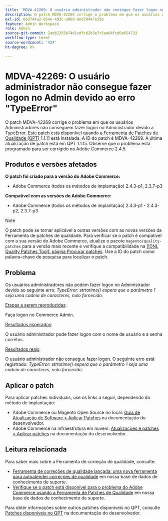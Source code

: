 ```yaml
---
title: 'MDVA-42269: O usuário administrador não consegue fazer logon no Admin devido ao erro "TypeError"'
description: O patch MDVA-42269 corrige o problema em que os usuários Administradores não conseguem fazer logon no Administrador devido a TypeError. Este patch está disponível quando a [Ferramenta de correções de qualidade (QPT)](/help/announcements/adobe-commerce-announcements/magento-quality-patches-released-new-tool-to-self-serve-quality-patches.md) 1.1.11 está instalada.  A ID do patch é MDVA-42269.  A última atualização de patch está em QPT 1.1.15. Observe que o problema está programado para ser corrigido no Adobe Commerce 2.4.5.
exl-id: 66d744a2-054e-493c-a060-9ed78447e35b
feature: Admin Workspace
role: Admin
source-git-commit: 2aeb2355b74d1cdfc62b5e7c5aa04fcd0a654733
workflow-type: tm+mt
source-wordcount: '424'
ht-degree: 0%

---
```


# MDVA-42269: O usuário administrador não consegue fazer logon no Admin devido ao erro &quot;TypeError&quot;

O patch MDVA-42269 corrige o problema em que os usuários Administradores não conseguem fazer logon no Administrador devido a TypeError. Este patch está disponível quando a [Ferramenta de Patches de Qualidade (QPT)](/help/announcements/adobe-commerce-announcements/magento-quality-patches-released-new-tool-to-self-serve-quality-patches.md) 1.1.11 está instalada.  A ID do patch é MDVA-42269.  A última atualização de patch está em QPT 1.1.15. Observe que o problema está programado para ser corrigido no Adobe Commerce 2.4.5.

## Produtos e versões afetados

**O patch foi criado para a versão do Adobe Commerce:**

* Adobe Commerce (todos os métodos de implantação) 2.4.3-p1, 2.3.7-p3

**Compatível com as versões do Adobe Commerce:**

* Adobe Commerce (todos os métodos de implantação) 2.4.3-p1 - 2.4.3-p2, 2.3.7-p3

>[!NOTE]
>
>O patch pode se tornar aplicável a outras versões com as novas versões da Ferramenta de patches de qualidade. Para verificar se o patch é compatível com a sua versão do Adobe Commerce, atualize o pacote `magento/quality-patches` para a versão mais recente e verifique a compatibilidade na [[!DNL Quality Patches Tool]: página Procurar patches](https://experienceleague.adobe.com/tools/commerce-quality-patches/index.html?lang=pt-BR). Use a ID do patch como palavra-chave de pesquisa para localizar o patch.

## Problema

Os usuários administradores não podem fazer logon no Administrador devido ao seguinte erro: *TypeError: strtotime() espera que o parâmetro 1 seja uma cadeia de caracteres, nulo fornecido.*

<u>Etapas a serem reproduzidas</u>:

Faça logon no Commerce Admin.

<u>Resultados esperados</u>:

O usuário administrador pode fazer logon com o nome de usuário e a senha corretos.

<u>Resultados reais</u>:

O usuário administrador não consegue fazer logon. O seguinte erro está registrado: *TypeError: strtotime() espera que o parâmetro 1 seja uma cadeia de caracteres, nulo fornecido.*

## Aplicar o patch

Para aplicar patches individuais, use os links a seguir, dependendo do método de implantação:

* Adobe Commerce ou Magento Open Source no local: [Guia de Atualização de Software > Aplicar Patches](https://experienceleague.adobe.com/pt-br/docs/commerce-operations/tools/quality-patches-tool/usage) na documentação do desenvolvedor.
* Adobe Commerce na infraestrutura em nuvem: [Atualizações e patches > Aplicar patches](https://experienceleague.adobe.com/pt-br/docs/commerce-cloud-service/user-guide/develop/upgrade/apply-patches) na documentação do desenvolvedor.

## Leitura relacionada

Para saber mais sobre a Ferramenta de correção de qualidade, consulte:

* [Ferramenta de correções de qualidade lançada: uma nova ferramenta para autoatender correções de qualidade](/help/announcements/adobe-commerce-announcements/magento-quality-patches-released-new-tool-to-self-serve-quality-patches.md) em nossa base de dados de conhecimento de suporte.
* [Verifique se o patch está disponível para o problema do Adobe Commerce usando a Ferramenta de Patches de Qualidade](/help/support-tools/patches-available-in-qpt-tool/check-patch-for-magento-issue-with-magento-quality-patches.md) em nossa base de dados de conhecimento de suporte.

Para obter informações sobre outros patches disponíveis no QPT, consulte [Patches disponíveis no QPT](https://experienceleague.adobe.com/tools/commerce-quality-patches/index.html?lang=pt-BR) na documentação do desenvolvedor.
